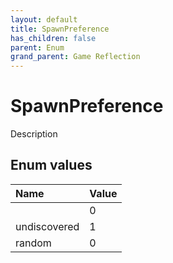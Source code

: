 ```yaml
---
layout: default
title: SpawnPreference
has_children: false
parent: Enum
grand_parent: Game Reflection
---
```

# SpawnPreference
Description 

## Enum values

| Name | Value |
|:----------|:--------------|
|  | 0 |
| undiscovered | 1 |
| random | 0 |

